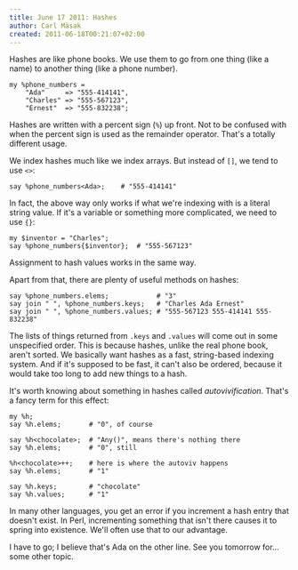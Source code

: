 ```yaml
---
title: June 17 2011: Hashes
author: Carl Mäsak
created: 2011-06-18T00:21:07+02:00
---
```

Hashes are like phone books. We use them to go from one thing (like a name) to another thing (like a phone number).

    my %phone_numbers =
        "Ada"     => "555-414141",
        "Charles" => "555-567123",
        "Ernest"  => "555-832238";

Hashes are written with a percent sign (`%`) up front. Not to be confused with when the percent sign is used as the remainder operator. That's a totally different usage.

We index hashes much like we index arrays. But instead of `[]`, we tend to use `<>`:

    say %phone_numbers<Ada>;    # "555-414141"

In fact, the above way only works if what we're indexing with is a literal string value. If it's a variable or something more complicated, we need to use `{}`:

    my $inventor = "Charles";
    say %phone_numbers{$inventor};  # "555-567123"

Assignment to hash values works in the same way.

Apart from that, there are plenty of useful methods on hashes:

    say %phone_numbers.elems;            # "3"
    say join " ", %phone_numbers.keys;   # "Charles Ada Ernest"
    say join " ", %phone_numbers.values; # "555-567123 555-414141 555-832238"

The lists of things returned from `.keys` and `.values` will come out in some unspecified order. This is because hashes, unlike the real phone book, aren't sorted. We basically want hashes as a fast, string-based indexing system. And if it's supposed to be fast, it can't also be ordered, because it would take too long to add new things to a hash.

It's worth knowing about something in hashes called *autovivification*. That's a fancy term for this effect:

    my %h;
    say %h.elems;       # "0", of course
    
    say %h<chocolate>;  # "Any()", means there's nothing there
    say %h.elems;       # "0", still
    
    %h<chocolate>++;    # here is where the autoviv happens
    say %h.elems;       # "1"
    
    say %h.keys;        # "chocolate"
    say %h.values;      # "1"

In many other languages, you get an error if you increment a hash entry that doesn't exist. In Perl, incrementing something that isn't there causes it to spring into existence. We'll often use that to our advantage.

I have to go; I believe that's Ada on the other line. See you tomorrow for... some other topic.
